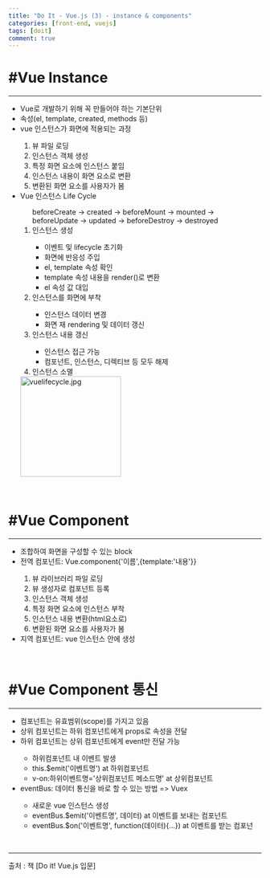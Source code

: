 ```yaml
---
title: "Do It - Vue.js (3) - instance & components"
categories: [front-end, vuejs]
tags: [doit]
comment: true
---
```


<h1>#Vue Instance</h1>
<hr>
<ul>
	<li>Vue로 개발하기 위해 꼭 만들어야 하는 기본단위</li>
	<li>속성(el, template, created, methods 등)</li>
	<li>vue 인스턴스가 화면에 적용되는 과정</li>
	<ol>
		<li>뷰 파일 로딩</li>
		<li>인스턴스 객체 생성</li>
		<li>특정 화면 요소에 인스턴스 붙임</li>
		<li>인스턴스 내용이 화면 요소로 변환</li>
		<li>변환된 화면 요소를 사용자가 봄</li>
	</ol>
	<li>Vue 인스턴스 Life Cycle</li>
	<ol>
		beforeCreate -> created -> beforeMount -> mounted -> <br>beforeUpdate -> updated -> beforeDestroy -> destroyed
		<li>인스턴스 생성</li>
		<ul>
			<li>이벤트 및 lifecycle 초기화</li>
			<li>화면에 반응성 주입</li>
			<li>el, template 속성 확인</li>
			<li>template 속성 내용을 render()로 변환</li>
			<li>el 속성 값 대입</li>
		</ul>
		<li>인스턴스를 화면에 부착</li>
		<ul>
			<li>인스턴스 데이터 변경</li>
			<li>화면 재 rendering 및 데이터 갱신</li>
		</ul>
		<li>인스턴스 내용 갱신</li>
		<ul>
			<li>인스턴스 접근 가능</li>
			<li>컴포넌트, 인스턴스, 디렉티브 등 모두 해제</li>
		</ul>
		<li>인스턴스 소멸</li>
	</ol>
	<img src="https://kr.vuejs.org/images/lifecycle.png" alt="vuelifecycle.jpg" width="200">
</ul>
<br>
<h1>#Vue Component</h1>
<hr>
<ul>
	<li>조합하여 화면을 구성할 수 있는 block</li>
	<li>전역 컴포넌트: Vue.component{'이름',{template:'내용'}}</li>
	<ol>
		<li>뷰 라이브러리 파일 로딩</li>
		<li>뷰 생성자로 컴포넌트 등록</li>
		<li>인스턴스 객체 생성</li>
		<li>특정 화면 요소에 인스턴스 부착</li>
		<li>인스턴스 내용 변환(html요소로)</li>
		<li>변환된 화면 요소를 사용자가 봄</li>
	</ol>
	<li>지역 컴포넌트: vue 인스턴스 안에 생성 </li>
</ul>
<br>
<h1>#Vue Component 통신</h1>
<hr>
<ul>
	<li>컴포넌트는 유효범위(scope)를 가지고 있음</li>
	<li>상위 컴포넌트는 하위 컴포넌트에게 props로 속성을 전달</li>
	<li>하위 컴포넌트는 상위 컴포넌트에게 event만 전달 가능</li>
	<ul>
		<li>하위컴포넌트 내 이벤트 발생</li>
		<li>this.$emit('이벤트명') at 하위컴포넌트</li>
		<li>v-on:하위이벤트명='상위컴포넌트 메소드명' at 상위컴포넌트</li>
	</ul>
	<li>eventBus: 데이터 통신을 바로 할 수 있는 방법 => Vuex</li>
	<ul>
		<li>새로운 vue 인스턴스 생성</li>
		<li>eventBus.$emit('이벤트명', 데이터) at 이벤트를 보내는 컴포넌트</li>
		<li>eventBus.$on('이벤트명', function(데이터){...}) at 이벤트를 받는 컴포넌 </li>
	</ul>

</ul>
<br>
<hr>
출처 : 책 [Do it! Vue.js 입문]
